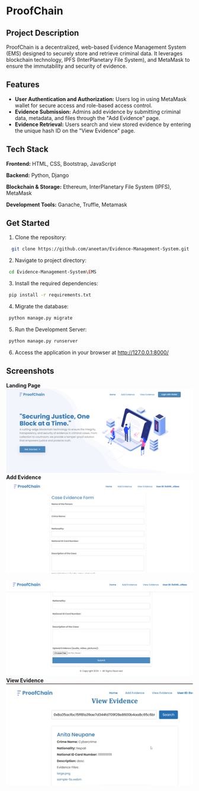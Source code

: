 
# ProofChain


## Project Description
ProofChain is a decentralized, web-based Evidence Management System (EMS) designed to securely store and retrieve criminal data. It leverages blockchain technology, IPFS (InterPlanetary File System), and MetaMask to ensure the immutability and security of evidence. 
## Features
* **User Authentication and Authorization:** Users log in using MetaMask wallet for secure access and role-based access control.
* **Evidence Submission:** Admins add evidence by submitting criminal data, metadata, and files through the "Add Evidence" page.
* **Evidence Retrieval:** Users search and view stored evidence by entering the unique hash ID on the "View Evidence" page.
## Tech Stack
**Frontend:** HTML, CSS, Bootstrap, JavaScript

**Backend:** Python, Django

**Blockchain & Storage:** Ethereum, InterPlanetary File System (IPFS), MetaMask

**Development Tools:** Ganache, Truffle, Metamask
## Get Started

1. Clone the repository:

```bash
  git clone https://github.com/aneetan/Evidence-Management-System.git
```
2. Navigate to project directory:

```bash
 cd Evidence-Management-System\EMS
```

3. Install the required dependencies:

```bash
 pip install -r requirements.txt
```
4. Migrate the database:

```bash
 python manage.py migrate
```
5. Run the Development Server:

```bash
 python manage.py runserver
```
6. Access the application in your browser at http://127.0.0.1:8000/ 
## Screenshots
**Landing Page**
![App Screenshot](pictures/Screenshot%202025-01-14%20221158.png)
**Add Evidence**
![App Screenshot](pictures/s5.png)

![App Screenshot](pictures/s6.png)
**View Evidence**
![App Screenshot](pictures/s100.png)


